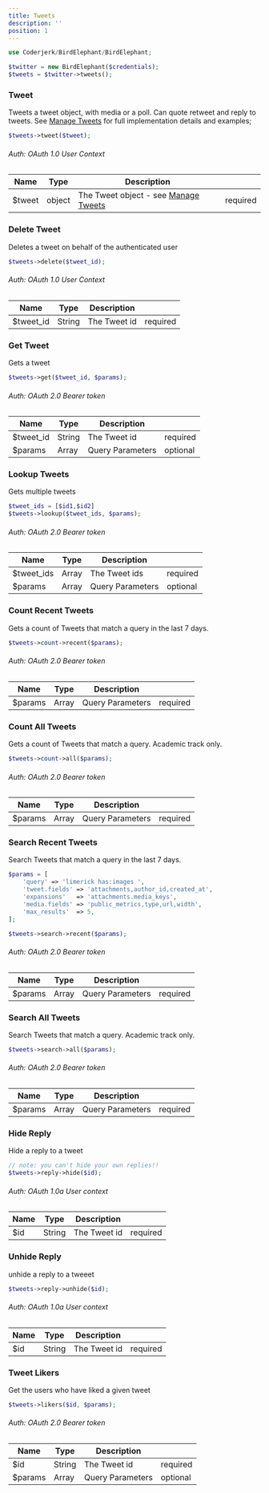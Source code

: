 ```yaml
---
title: Tweets
description: ''
position: 1
---
```



```php
use Coderjerk/BirdElephant/BirdElephant;

$twitter = new BirdElephant($credentials);
$tweets = $twitter->tweets();
```

### Tweet
Tweets a tweet object, with media or a poll. Can quote retweet and reply to tweets. See [Manage Tweets](/manage-tweets) for full implementation details and examples;

```php
$tweets->tweet($tweet);
```
###### Auth: OAuth 1.0 User Context
| Name   | Type   | Description                                                 |          |
|--------|--------|-------------------------------------------------------------|----------|
| $tweet | object | The Tweet object - see [Manage Tweets](/manage-tweets) | required |

### Delete Tweet
Deletes a tweet on behalf of the authenticated user

```php
$tweets->delete($tweet_id);
```
###### Auth: OAuth 1.0 User Context

| Name      | Type   | Description      |          |
|-----------|--------|------------------|----------|
| $tweet_id | String | The Tweet id     | required |

### Get Tweet
Gets a tweet

```php
$tweets->get($tweet_id, $params);
```
###### Auth: OAuth 2.0 Bearer token
| Name    | Type   | Description      |          |
|---------|--------|------------------|----------|
| $tweet_id     | String | The Tweet id     | required |
| $params | Array  | Query Parameters | optional |


### Lookup Tweets
Gets multiple tweets

```php
$tweet_ids = [$id1,$id2]
$tweets->lookup($tweet_ids, $params);
```
###### Auth: OAuth 2.0 Bearer token

| Name          | Type   | Description       |          |
|---------------|--------|-------------------|----------|
| $tweet_ids    | Array  | The Tweet ids     | required |
| $params       | Array  | Query Parameters  | optional |


### Count Recent Tweets
Gets  a count of Tweets that match a query in the last 7 days.

```php
$tweets->count->recent($params);
```
###### Auth: OAuth 2.0 Bearer token

| Name    | Type  | Description      |          |
|---------|-------|------------------|----------|
| $params | Array | Query Parameters | required |


### Count All Tweets
Gets a count of Tweets that match a query. Academic track only.

```php
$tweets->count->all($params);
```

###### Auth: OAuth 2.0 Bearer token

| Name    | Type  | Description      |          |
|---------|-------|------------------|----------|
| $params | Array | Query Parameters | required |


### Search Recent Tweets

Search Tweets that match a query in the last 7 days.

```php
$params = [
    'query' => 'limerick has:images ',
    'tweet.fields' => 'attachments,author_id,created_at',
    'expansions'   => 'attachments.media_keys',
    'media.fields' => 'public_metrics,type,url,width',
    'max_results'  => 5,
];

$tweets->search->recent($params);
```

###### Auth: OAuth 2.0 Bearer token

| Name    | Type  | Description      |          |
|---------|-------|------------------|----------|
| $params | Array | Query Parameters | required |


### Search All Tweets
Search Tweets that match a query. Academic track only.

```php
$tweets->search->all($params);
```

###### Auth: OAuth 2.0 Bearer token

| Name    | Type  | Description      |          |
|---------|-------|------------------|----------|
| $params | Array | Query Parameters | required |


### Hide Reply
Hide a reply to a tweet

```php
// note: you can't hide your own replies!!
$tweets->reply->hide($id);
```
###### Auth: OAuth 1.0a User context

| Name    | Type   | Description      |          |
|---------|--------|------------------|----------|
| $id     | String | The Tweet id     | required |


### Unhide Reply
unhide a reply to a tweeet

```php
$tweets->reply->unhide($id);
```

###### Auth: OAuth 1.0a User context
| Name | Type   | Description  |          |
|------|--------|--------------|----------|
| $id  | String | The Tweet id | required |


### Tweet Likers
Get the users who have liked a given tweet

```php
$tweets->likers($id, $params);
```

###### Auth: OAuth 2.0 Bearer token

| Name    | Type   | Description      |          |
|---------|--------|------------------|----------|
| $id     | String | The Tweet id     | required |
| $params | Array  | Query Parameters | optional |
